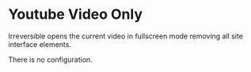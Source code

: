 # Youtube Video Only

Irrеversible opens the current video in fullscreen mode removing all site interface elements.

There is no configuration.